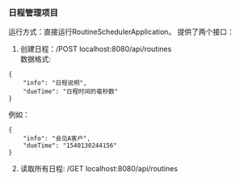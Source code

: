 ### 日程管理项目
运行方式：直接运行RoutineSchedulerApplication。
提供了两个接口：
1. 创建日程：/POST localhost:8080/api/routines   
数据格式:   
```
{    
    "info": "日程说明",
    "dueTime": "日程时间的毫秒数"
}
```
例如：
```
{    
    "info": "会见A客户",
    "dueTime": "1540130244156"
}
```

2. 读取所有日程: /GET localhost:8080/api/routines
